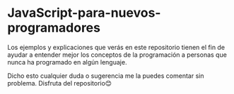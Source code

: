 # JavaScript-para-nuevos-programadores

Los ejemplos y explicaciones que verás en este repositorio tienen el fin de ayudar a entender mejor los conceptos de la programación a personas que nunca ha programado en algún lenguaje.

Dicho esto cualquier duda o sugerencia me la puedes comentar sin problema.
Disfruta del repositorio😊
